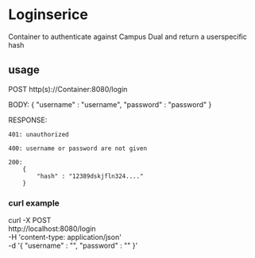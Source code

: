# Loginserice
Container to authenticate against Campus Dual and return a userspecific hash

## usage
POST http(s)://Container:8080/login

BODY:
    {
        "username" : "username",
        "password" : "password"
    }

RESPONSE:
    
    401: unauthorized
    
    400: username or password are not given
    
    200:
        {
            "hash" : "12389dskjfln324...."
        }
### curl example
curl -X POST \
  http://localhost:8080/login \
  -H 'content-type: application/json' \
  -d '{
	"username" : "<Your username here>",
	"password" : "<Your Password here>"
}'


